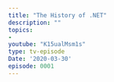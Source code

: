```yaml
---
title: "The History of .NET"
description: ""
topics:
- 
youtube: "K15ualMsm1s"
type: tv-episode
Date: '2020-03-30'
episode: 0001
---
```

